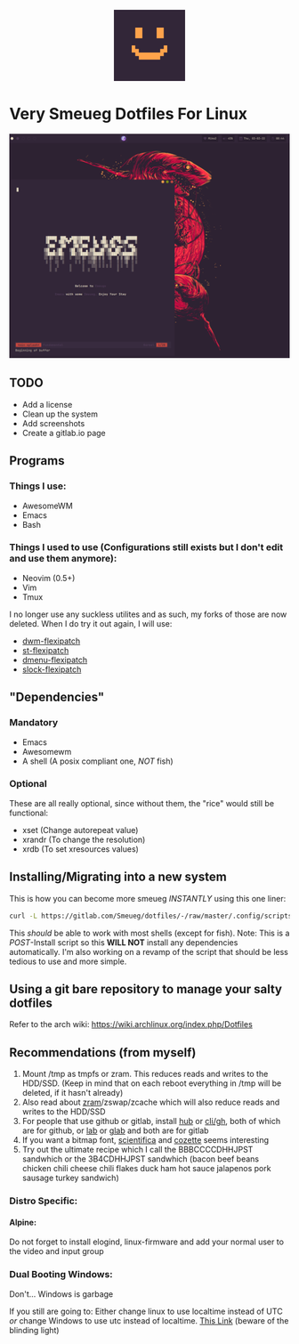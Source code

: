 <p align="center">
<img src="./.config/rice/Smeueg.png" height=128 width=128>
</p>



# Very Smeueg Dotfiles For Linux
![Screenshot](./.config/rice/Screenshot.png)

## TODO
- Add a license
- Clean up the system
- Add screenshots
- Create a gitlab.io page



## Programs
### Things I use:
- AwesomeWM
- Emacs
- Bash

### Things I used to use (Configurations still exists but I don't edit and use them anymore):
- Neovim (0.5+)
- Vim
- Tmux

I no longer use any suckless utilites and as such, my forks of those are now
deleted. When I do try it out again, I will use:
- [dwm-flexipatch](https://github.com/bakkeby/dwm-flexipatch)
- [st-flexipatch](https://github.com/bakkeby/st-flexipatch)
- [dmenu-flexipatch](https://github.com/bakkeby/dmenu-flexipatch)
- [slock-flexipatch](https://github.com/bakkeby/slock-flexipatch)



## "Dependencies"
### Mandatory
- Emacs
- Awesomewm
- A shell (A posix compliant one, *NOT* fish)

### Optional
These are all really optional, since without them, the "rice" would still be functional:
- xset (Change autorepeat value)
- xrandr (To change the resolution)
- xrdb (To set xresources values)



## Installing/Migrating into a new system
This is how you can become more smeueg *INSTANTLY* using this one liner:
```sh
curl -L https://gitlab.com/Smeueg/dotfiles/-/raw/master/.config/scripts/migrate/smeueger | sh
```
This _should_ be able to work with most shells (except for fish).
Note: This is a *POST*-Install script so this **WILL NOT** install any
dependencies automatically. I'm also working on a revamp of the script that
should be less tedious to use and more simple.


## Using a git bare repository to manage your salty dotfiles
Refer to the arch wiki: https://wiki.archlinux.org/index.php/Dotfiles



## Recommendations (from myself)
1. Mount /tmp as tmpfs or zram. This reduces reads and writes to the HDD/SSD. (Keep in mind that on each reboot everything in /tmp will be deleted, if it hasn't already)
2. Also read about [zram](https://www.kernel.org/doc/html/latest/admin-guide/blockdev/zram.html)/zswap/zcache which will also reduce reads and writes to the HDD/SSD
3. For people that use github or gitlab, install [hub](https://github.com/profclems/glab) or [cli/gh](https://github.com/cli/cli), both of which are for github, or [lab](https://github.com/zaquestion/lab/) or [glab](https://github.com/profclems/glab) and both are for gitlab
4. If you want a bitmap font, [scientifica](https://github.com/NerdyPepper/scientifica) and [cozette](https://github.com/slavfox/Cozette) seems interesting
5. Try out the ultimate recipe which I call the BBBCCCCDHHJPST sandwhich or the 3B4CDHHJPST sandwhich (bacon beef beans chicken chili cheese chili flakes duck ham hot sauce jalapenos pork sausage turkey sandwich)

### Distro Specific:
#### Alpine:
Do not forget to install elogind, linux-firmware and add your normal user to the
video and input group

### Dual Booting Windows:
Don't... Windows is garbage

If you still are going to:
Either change linux to use localtime instead of UTC *or* change Windows to use
utc instead of localtime. [This Link](https://itsfoss.com/wrong-time-dual-boot/) (beware of the blinding light)
